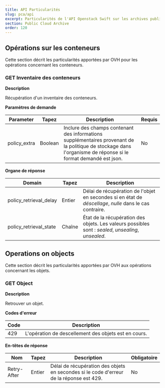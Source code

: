 ```yaml
---
title: API Particularités
slug: pca/api
excerpt: Particularités de l'API Openstack Swift sur les archives publiques en nuage d'OVH
section: Public Cloud Archive
order: 120
---
```



## Opérations sur les conteneurs
Cette section décrit les particularités apportées par OVH pour les opérations concernant les conteneurs.


### GET Inventaire des conteneurs
**Description**

Récupération d'un inventaire des conteneurs.

**Paramètres de demande**

|Parameter| Tapez |Description|Requis|
|---|---|---|---|
|policy_extra|Boolean|Inclure des champs contenant des informations supplémentaires provenant de la politique de stockage dans l'organisme de réponse si le format demandé est json.|No|

**Organe de réponse**

|Domain|Tapez|Description|
|---|---|---|
|policy_retrieval_delay|Entier|Délai de récupération de l'objet en secondes si en état de *déscellage*, *nulle* dans le cas contraire.|
|policy_retrieval_state|Chaîne|État de la récupération des objets. Les valeurs possibles sont : *sealed*, *unsealing*, *unsealed*.|


## Operations on objects
Cette section décrit les particularités apportées par OVH aux opérations concernant les objets.


### GET Object
**Description**

Retrouver un objet.

**Codes d'erreur**

|Code|Description|
|---|---|
|429|L'opération de descellement des objets est en cours.|

**En-têtes de réponse**

|Nom|Tapez|Description|Obligatoire|
|---|---|---|---|
|Retry-After|Entier|Délai de récupération des objets en secondes si le code d'erreur de la réponse est 429.|No|